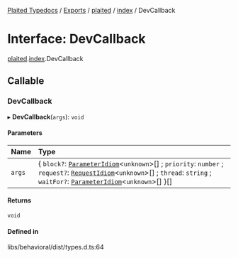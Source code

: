 [Plaited Typedocs](../README.md) / [Exports](../modules.md) / [plaited](../modules/plaited.md) / [index](../modules/plaited.index.md) / DevCallback

# Interface: DevCallback

[plaited](../modules/plaited.md).[index](../modules/plaited.index.md).DevCallback

## Callable

### DevCallback

▸ **DevCallback**(`args`): `void`

#### Parameters

| Name | Type |
| :------ | :------ |
| `args` | { `block?`: [`ParameterIdiom`](../modules/plaited.index.md#parameteridiom)<`unknown`\>[] ; `priority`: `number` ; `request?`: [`RequestIdiom`](../modules/plaited.index.md#requestidiom)<`unknown`\>[] ; `thread`: `string` ; `waitFor?`: [`ParameterIdiom`](../modules/plaited.index.md#parameteridiom)<`unknown`\>[]  }[] |

#### Returns

`void`

#### Defined in

libs/behavioral/dist/types.d.ts:64

